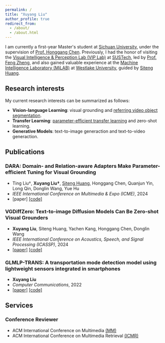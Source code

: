 ```yaml
---
permalink: /
title: "Xuyang Liu"
author_profile: true
redirect_from: 
  - /about/
  - /about.html
---
```


I am currently a first-year Master's student at [Sichuan University](https://www.scu.edu.cn/), under the supervision of [Prof. Honggang Chen](https://sites.google.com/view/honggangchen/). Previously, I had the honor of visiting the [Visual Intelligence & Perception Lab (VIP Lab)](https://zhengfenglab.com/) at [SUSTech](https://www.sustech.edu.cn/en/), led by [Prof. Feng Zheng](https://faculty.sustech.edu.cn/?tagid=fengzheng&go=1&iscss=1&snapid=1&lang=en), and also gained valuable experience at the [Machine Intelligence Laboratory (MiLAB)](https://milab.westlake.edu.cn/) at [Westlake University](https://www.westlake.edu.cn/), guided by [Siteng Huang](https://kyonhuang.top/).

## Research interests

My current research interests can be summarized as follows:
* **Vision-language Learning**: visual grounding and [referring video object segmentation](https://github.com/gaomingqi/Awesome-Video-Object-Segmentation).
* **Transfer Learning**: [parameter-efficient transfer learning](https://github.com/synbol/Awesome-Parameter-Efficient-Transfer-Learning) and zero-shot learning.
* **Generative Models**: text-to-image generaction and text-to-video generaction.

## Publications


### **DARA: Domain- and Relation-aware Adapters Make Parameter-efficient Tuning for Visual Grounding**

- Ting Liu†, **Xuyang Liu†**, <u>Siteng Huang</u>, Honggang Chen, Quanjun Yin, Long Qin, Donglin Wang, Yue Hu
- *IEEE International Conference on Multimedia & Expo (ICME)*, 2024
- [paper]
[[code]](https://github.com/liuting20/DARA)

### **VGDiffZero: Text-to-image Diffusion Models Can Be Zero-shot Visual Grounders**

- **Xuyang Liu**, Siteng Huang, Yachen Kang, Honggang Chen, Donglin Wang
- *IEEE International Conference on Acoustics, Speech, and Signal Processing (ICASSP)*, 2024
- [[paper]](https://arxiv.org/pdf/2309.01141.pdf)
[[code]](https://github.com/xuyang-liu16/VGDiffZero)


### **GLMLP-TRANS: A transportation mode detection model using lightweight sensors integrated in smartphones**

- **Xuyang Liu**
- *Computer Communications*, 2022
- [[paper]](https://www.sciencedirect.com/science/article/abs/pii/S0140366422002535)
[[code]](https://github.com/xuyang-liu16/GLMLP-TRANS)

## Services

### Conference Reviewer
* ACM International Conference on Multimedia [(MM)](https://2024.acmmm.org/)
* ACM International Conference on Multimedia Retrieval [(ICMR)](http://icmr2024.org/)

<script type="text/javascript" src="//rf.revolvermaps.com/0/0/8.js?i=5x8uiokpnu8&amp;m=0&amp;c=ff0000&amp;cr1=ffffff&amp;f=arial&amp;l=33" async="async"></script>
